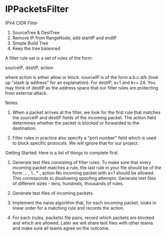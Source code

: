 # IPPacketsFilter
IPV4 CIDR Filter

1. SourceTree & DestTree
2. Remove IP from RangeNode, add startIP and endIP
3. Simple Build Tree
4. Keep the tree balanced



A filter rule set is a set of rules of the form:

sourceIP, destIP, action 

where action is either allow or block.  sourceIP is of the form a.b.c.d/k  (look up "slash ip address" for an explanation).  For destIP, a=1 and k<= 24.  You may think of destIP as the address space that our filter rules are protecting from external attack.

Notes:

1. When a packet arrives at the filter, we look for the first rule that matches the sourceIP and destIP fields of the incoming packet.  The action field determines whether the packet is blocked or forwarded to the destination.

2. Filter rules in practice also specify a  "port number" field which is used to block specific protocols.  We will ignore that for our project.

Getting Started:  Here is a list of things to complete first.

1. Generate test files consisting of filter rules.  To make sure that every incoming packet matches a rule, the last rule in your file should be of the form  *.*.*.*  ,  1.*.*.*  , action  No incoming packet with a=1 should be allowed.  This corresponds to disallowing spoofing attempts.  Generate test files of different sizes - tens, hundreds, thousands of rules.

2. Generate test files of incoming packets.

3. Implement the naive algorithm that, for each incoming packet, looks in linear order for a matching rule and records the action.

4.  For each (rules, packets) file pairs, record which packets are blocked and which are allowed.  Later we will share test files with other teams and make sure all teams agree on the outcome.


